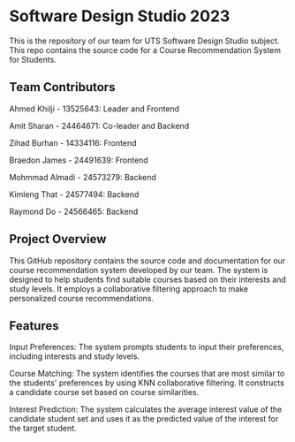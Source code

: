 # Software Design Studio 2023

This is the repository of our team for UTS Software Design Studio subject. This repo contains the source code for a Course Recommendation System for Students.


## Team Contributors

Ahmed Khilji - 13525643: Leader and Frontend

Amit Sharan - 24464671: Co-leader and Backend

Zihad Burhan - 14334116: Frontend

Braedon James - 24491639: Frontend

Mohmmad Almadi - 24573279: Backend

Kimleng That - 24577494: Backend

Raymond Do - 24566465: Backend


## Project Overview

This GitHub repository contains the source code and documentation for our course recommendation system developed by our team. The system is designed to help students find suitable courses based on their interests and study levels. It employs a collaborative filtering approach to make personalized course recommendations.


## Features

Input Preferences: The system prompts students to input their preferences, including interests and study levels.

Course Matching: The system identifies the courses that are most similar to the students' preferences by using KNN collaborative filtering. It constructs a candidate course set based on course similarities.

Interest Prediction: The system calculates the average interest value of the candidate student set and uses it as the predicted value of the interest for the target student.

